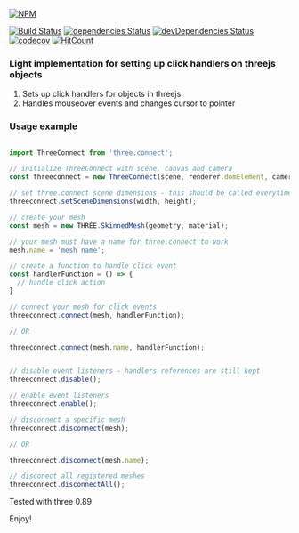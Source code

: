 [![NPM](https://nodei.co/npm/three.connect.png?downloads=true&downloadRank=true&stars=true)](https://nodei.co/npm/three.connect/)

[![Build Status](https://travis-ci.org/icynoangel/three.connect.svg?branch=master)](https://travis-ci.org/icynoangel/three.connect)
[![dependencies Status](https://david-dm.org/icynoangel/three.connect/status.svg)](https://david-dm.org/icynoangel/three.connect)
[![devDependencies Status](https://david-dm.org/icynoangel/three.connect/dev-status.svg)](https://david-dm.org/icynoangel/three.connect?type=dev)
[![codecov](https://codecov.io/gh/icynoangel/three.connect/branch/master/graph/badge.svg)](https://codecov.io/gh/icynoangel/three.connect)
[![HitCount](http://hits.dwyl.io/icynoangel/three.connect.svg)](http://hits.dwyl.io/icynoangel/three.connect)

### Light implementation for setting up click handlers on threejs objects

1. Sets up click handlers for objects in threejs
2. Handles mouseover events and changes cursor to pointer

### Usage example

```javascript

import ThreeConnect from 'three.connect';

// initialize ThreeConnect with scene, canvas and camera
const threeconnect = new ThreeConnect(scene, renderer.domElement, camera);

// set three.connect scene dimensions - this should be called everytime your scene changes its dimensions
threeconnect.setSceneDimensions(width, height); 

// create your mesh
const mesh = new THREE.SkinnedMesh(geometry, material);

// your mesh must have a name for three.connect to work
mesh.name = 'mesh name';

// create a function to handle click event
const handlerFunction = () => { 
  // handle click action
}

// connect your mesh for click events
threeconnect.connect(mesh, handlerFunction);

// OR

threeconnect.connect(mesh.name, handlerFunction);


// disable event listeners - handlers references are still kept
threeconnect.disable();

// enable event listeners
threeconnect.enable();

// disconnect a specific mesh
threeconnect.disconnect(mesh);

// OR

threeconnect.disconnect(mesh.name);

// disconect all registered meshes
threeconnect.disconnectAll();

```

Tested with three 0.89

Enjoy!
